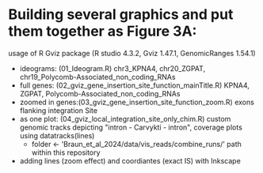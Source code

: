 # Building several graphics and put them together as Figure 3A:

usage of R Gviz package (R studio 4.3.2, Gviz 1.47.1, GenomicRanges 1.54.1)

* ideograms: (01_Ideogram.R) chr3_KPNA4, chr20_ZGPAT, chr19_Polycomb-Associated_non_coding_RNAs
* full genes: (02_gviz_gene_insertion_site_function_mainTitle.R) KPNA4, ZGPAT, Polycomb-Associated_non_coding_RNAs
* zoomed in genes:(03_gviz_gene_insertion_site_function_zoom.R)  exons flanking integration Site
* as one plot: (04_gviz_local_integration_site_only_chim.R) custom genomic tracks depicting "intron - Carvykti - intron", coverage plots using datatracks(lines)
    * folder <- 'Braun_et_al_2024/data/vis_reads/combine_runs/' path within this repository
* adding lines (zoom effect) and coordiantes (exact IS) with Inkscape
